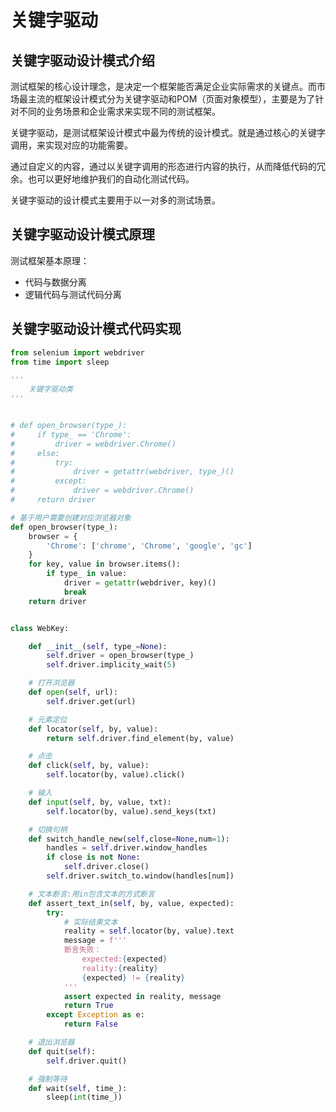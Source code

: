# 关键字驱动

## 关键字驱动设计模式介绍

测试框架的核心设计理念，是决定一个框架能否满足企业实际需求的关键点。而市场最主流的框架设计模式分为关键字驱动和POM（页面对象模型），主要是为了针对不同的业务场景和企业需求来实现不同的测试框架。

关键字驱动，是测试框架设计模式中最为传统的设计模式。就是通过核心的关键字调用，来实现对应的功能需要。


通过自定义的内容，通过以关键字调用的形态进行内容的执行，从而降低代码的冗余。也可以更好地维护我们的自动化测试代码。

关键字驱动的设计模式主要用于以一对多的测试场景。

## 关键字驱动设计模式原理

测试框架基本原理：

- 代码与数据分离
- 逻辑代码与测试代码分离

## 关键字驱动设计模式代码实现

```py
from selenium import webdriver
from time import sleep

'''
    关键字驱动类
'''


# def open_browser(type_):
#     if type_ == 'Chrome':
#         driver = webdriver.Chrome()
#     else:
#         try:
#             driver = getattr(webdriver, type_)()
#         except:
#             driver = webdriver.Chrome()
#     return driver

# 基于用户需要创建对应浏览器对象
def open_browser(type_):
    browser = {
        'Chrome': ['chrome', 'Chrome', 'google', 'gc']
    }
    for key, value in browser.items():
        if type_ in value:
            driver = getattr(webdriver, key)()
            break
    return driver


class WebKey:

    def __init__(self, type_=None):
        self.driver = open_browser(type_)
        self.driver.implicity_wait(5)

    # 打开浏览器
    def open(self, url):
        self.driver.get(url)

    # 元素定位
    def locator(self, by, value):
        return self.driver.find_element(by, value)

    # 点击
    def click(self, by, value):
        self.locator(by, value).click()

    # 输入
    def input(self, by, value, txt):
        self.locator(by, value).send_keys(txt)

    # 切换句柄
    def switch_handle_new(self,close=None,num=1):
        handles = self.driver.window_handles
        if close is not None:
            self.driver.close()
        self.driver.switch_to.window(handles[num])

    # 文本断言:用in包含文本的方式断言
    def assert_text_in(self, by, value, expected):
        try:
            # 实际结果文本
            reality = self.locator(by, value).text
            message = f'''
            断言失败：
                expected:{expected}
                reality:{reality}
                {expected} != {reality}
            '''
            assert expected in reality, message
            return True
        except Exception as e:
            return False

    # 退出浏览器
    def quit(self):
        self.driver.quit()

    # 强制等待
    def wait(self, time_):
        sleep(int(time_))

```
